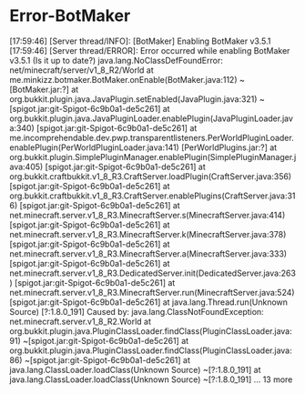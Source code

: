 # Error-BotMaker
[17:59:46] [Server thread/INFO]: [BotMaker] Enabling BotMaker v3.5.1
[17:59:46] [Server thread/ERROR]: Error occurred while enabling BotMaker v3.5.1 (Is it up to date?)
java.lang.NoClassDefFoundError: net/minecraft/server/v1_8_R2/World
	at me.minkizz.botmaker.BotMaker.onEnable(BotMaker.java:112) ~[BotMaker.jar:?]
	at org.bukkit.plugin.java.JavaPlugin.setEnabled(JavaPlugin.java:321) ~[spigot.jar:git-Spigot-6c9b0a1-de5c261]
	at org.bukkit.plugin.java.JavaPluginLoader.enablePlugin(JavaPluginLoader.java:340) [spigot.jar:git-Spigot-6c9b0a1-de5c261]
	at me.incomprehendable.dev.pwp.transparentlisteners.PerWorldPluginLoader.enablePlugin(PerWorldPluginLoader.java:141) [PerWorldPlugins.jar:?]
	at org.bukkit.plugin.SimplePluginManager.enablePlugin(SimplePluginManager.java:405) [spigot.jar:git-Spigot-6c9b0a1-de5c261]
	at org.bukkit.craftbukkit.v1_8_R3.CraftServer.loadPlugin(CraftServer.java:356) [spigot.jar:git-Spigot-6c9b0a1-de5c261]
	at org.bukkit.craftbukkit.v1_8_R3.CraftServer.enablePlugins(CraftServer.java:316) [spigot.jar:git-Spigot-6c9b0a1-de5c261]
	at net.minecraft.server.v1_8_R3.MinecraftServer.s(MinecraftServer.java:414) [spigot.jar:git-Spigot-6c9b0a1-de5c261]
	at net.minecraft.server.v1_8_R3.MinecraftServer.k(MinecraftServer.java:378) [spigot.jar:git-Spigot-6c9b0a1-de5c261]
	at net.minecraft.server.v1_8_R3.MinecraftServer.a(MinecraftServer.java:333) [spigot.jar:git-Spigot-6c9b0a1-de5c261]
	at net.minecraft.server.v1_8_R3.DedicatedServer.init(DedicatedServer.java:263) [spigot.jar:git-Spigot-6c9b0a1-de5c261]
	at net.minecraft.server.v1_8_R3.MinecraftServer.run(MinecraftServer.java:524) [spigot.jar:git-Spigot-6c9b0a1-de5c261]
	at java.lang.Thread.run(Unknown Source) [?:1.8.0_191]
Caused by: java.lang.ClassNotFoundException: net.minecraft.server.v1_8_R2.World
	at org.bukkit.plugin.java.PluginClassLoader.findClass(PluginClassLoader.java:91) ~[spigot.jar:git-Spigot-6c9b0a1-de5c261]
	at org.bukkit.plugin.java.PluginClassLoader.findClass(PluginClassLoader.java:86) ~[spigot.jar:git-Spigot-6c9b0a1-de5c261]
	at java.lang.ClassLoader.loadClass(Unknown Source) ~[?:1.8.0_191]
	at java.lang.ClassLoader.loadClass(Unknown Source) ~[?:1.8.0_191]
	... 13 more
